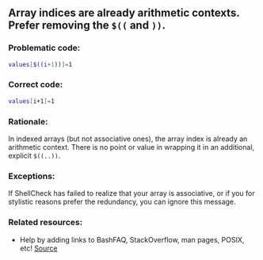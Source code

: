 ## Array indices are already arithmetic contexts. Prefer removing the `$((` and `))`.

### Problematic code:

```sh
values[$((i+1))]=1
```

### Correct code:

```sh
values[i+1]=1
```
### Rationale:

In indexed arrays (but not associative ones), the array index is already an arithmetic context. There is no point or value in wrapping it in an additional, explicit `$((..))`.

### Exceptions:

If ShellCheck has failed to realize that your array is associative, or if you for stylistic reasons prefer the redundancy, you can ignore this message. 

### Related resources:

* Help by adding links to BashFAQ, StackOverflow, man pages, POSIX, etc!
[Source](https://github.com/koalaman/shellcheck/wiki/SC2321)

